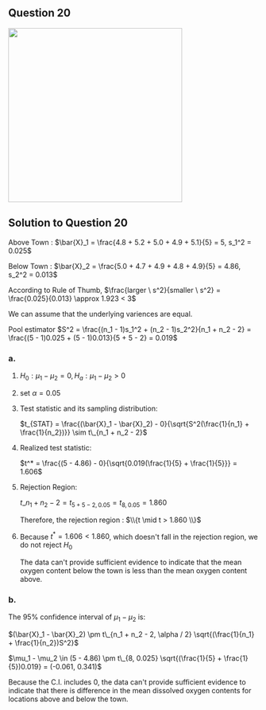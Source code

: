 ## Question 20
<img src = "https://github.com/user-attachments/assets/85935cc1-35f0-4d61-a009-62668714d430" width = "350">

## Solution to Question 20
Above Town : $\bar{X}_1 = \frac{4.8 + 5.2 + 5.0 + 4.9 + 5.1}{5} = 5, s_1^2 = 0.025$

Below Town : $\bar{X}_2 = \frac{5.0 + 4.7 + 4.9 + 4.8 + 4.9}{5} = 4.86, s_2^2 = 0.013$

According to Rule of Thumb, $\frac{larger \ s^2}{smaller \ s^2} = \frac{0.025}{0.013} \approx 1.923 < 3$

We can assume that the underlying variences are equal.

Pool estimator $S^2 = \frac{(n_1 - 1)s_1^2 + (n_2 - 1)s_2^2}{n_1 + n_2 - 2} = \frac{(5 - 1)0.025 + (5 - 1)0.013}{5 + 5 - 2} = 0.019$
  

### a.
1. $H_0 : \mu_1 - \mu_2 = 0, H_a : \mu_1 - \mu_2 > 0$


2. set $\alpha = 0.05$


3. Test statistic and its sampling distribution:

   $t_{STAT} = \frac{(\bar{X}_1 - \bar{X}_2) - 0}{\sqrt{S^2(\frac{1}{n_1} + \frac{1}{n_2})}} \sim  t\_{n_1 + n_2 - 2}$


4. Realized test statistic:

   $t^* = \frac{(5 - 4.86) - 0}{\sqrt{0.019(\frac{1}{5} + \frac{1}{5}}} = 1.606$


5. Rejection Region:

   $t\_{n_1 + n_2 - 2} = t_{5 + 5 - 2, 0.05} = t_{8, 0.05} = 1.860$

   Therefore, the rejection region :
   $\\{t \mid t  > 1.860 \\}$


6. Because $t^*  = 1.606 < 1.860$, which doesn't fall  in the rejection region, we do not reject $H_0$

   The data can't provide sufficient evidence to indicate that the mean oxygen content below the town is less than the mean oxygen content above.



### b. 
The 95% confidence interval of $\mu_1 - \mu_2$ is:

$(\bar{X}_1 - \bar{X}_2) \pm t\_{n_1 + n_2 - 2, \alpha / 2} \sqrt{(\frac{1}{n_1} + \frac{1}{n_2})S^2}$

$\mu_1 - \mu_2 \in (5 - 4.86) \pm t\_{8, 0.025} \sqrt{(\frac{1}{5} + \frac{1}{5})0.019} = (-0.061, 0.341)$

Because the C.I. includes 0, the data can't provide sufficient evidence to indicate that there is difference in the mean dissolved oxygen contents for locations above and below the town.
